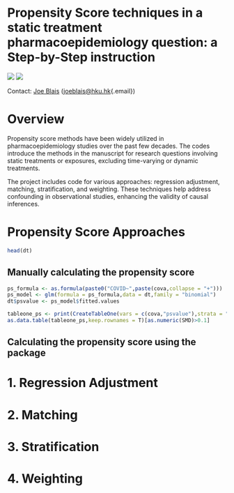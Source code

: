 # Propensity Score techniques in a static treatment pharmacoepidemiology question: a Step-by-Step instruction

![](https://img.shields.io/badge/Language-R-blue?style=flat) ![](https://img.shields.io/badge/progress-45%25-yellowgreen?style=flat)

Contact: [Joe Blais](%5Bhttps://www.bryer.org/%5D(https://www.pharma.hku.hk/en/Our-People/Professoriate/Assistant-Professor/Professor-Joseph-Edgar-BLAIS/Professor-Joseph-Edgar-BLAIS)) ([joeblais\@hku.hk](mailto:joeblais@hku.hk){.email})

# Overview

Propensity score methods have been widely utilized in pharmacoepidemiology studies over the past few decades. The codes introduce the methods in the manuscript for research questions involving static treatments or exposures, excluding time-varying or dynamic treatments.

The project includes code for various approaches: regression adjustment, matching, stratification, and weighting. These techniques help address confounding in observational studies, enhancing the validity of causal inferences.

# Propensity Score Approaches

``` r
head(dt)
```

## Manually calculating the propensity score

``` r
ps_formula <- as.formula(paste0("COVID~",paste(cova,collapse = "+")))
ps_model <- glm(formula = ps_formula,data = dt,family = "binomial")
dt$psvalue <- ps_model$fitted.values

tableone_ps <- print(CreateTableOne(vars = c(cova,"psvalue"),strata = "COVID",data = dt,test = FALSE),smd =T)
as.data.table(tableone_ps,keep.rownames = T)[as.numeric(SMD)>0.1]
```

## Calculating the propensity score using the package

# 1. Regression Adjustment

# 2. Matching

# 3. Stratification

# 4. Weighting
